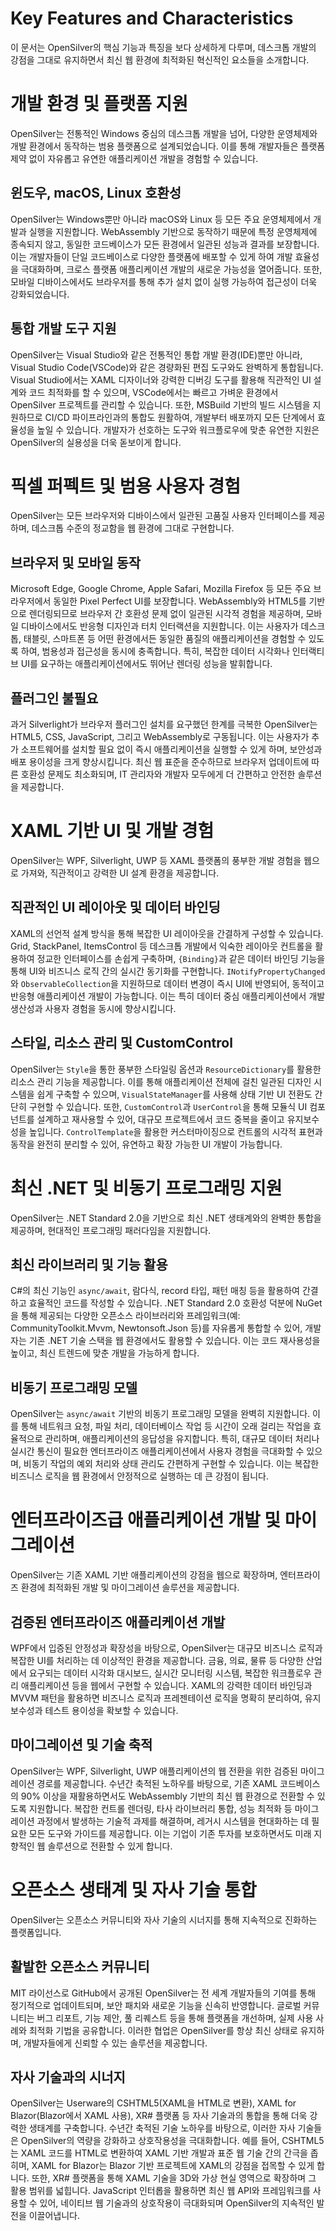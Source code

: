 # Key Features and Characteristics  
이 문서는 OpenSilver의 핵심 기능과 특징을 보다 상세하게 다루며, 데스크톱 개발의 강점을 그대로 유지하면서 최신 웹 환경에 최적화된 혁신적인 요소들을 소개합니다.

# 개발 환경 및 플랫폼 지원  
OpenSilver는 전통적인 Windows 중심의 데스크톱 개발을 넘어, 다양한 운영체제와 개발 환경에서 동작하는 범용 플랫폼으로 설계되었습니다. 이를 통해 개발자들은 플랫폼 제약 없이 자유롭고 유연한 애플리케이션 개발을 경험할 수 있습니다.

## 윈도우, macOS, Linux 호환성  
OpenSilver는 Windows뿐만 아니라 macOS와 Linux 등 모든 주요 운영체제에서 개발과 실행을 지원합니다. WebAssembly 기반으로 동작하기 때문에 특정 운영체제에 종속되지 않고, 동일한 코드베이스가 모든 환경에서 일관된 성능과 결과를 보장합니다. 이는 개발자들이 단일 코드베이스로 다양한 플랫폼에 배포할 수 있게 하여 개발 효율성을 극대화하며, 크로스 플랫폼 애플리케이션 개발의 새로운 가능성을 열어줍니다. 또한, 모바일 디바이스에서도 브라우저를 통해 추가 설치 없이 실행 가능하여 접근성이 더욱 강화되었습니다.

## 통합 개발 도구 지원  
OpenSilver는 Visual Studio와 같은 전통적인 통합 개발 환경(IDE)뿐만 아니라, Visual Studio Code(VSCode)와 같은 경량화된 편집 도구와도 완벽하게 통합됩니다. Visual Studio에서는 XAML 디자이너와 강력한 디버깅 도구를 활용해 직관적인 UI 설계와 코드 최적화를 할 수 있으며, VSCode에서는 빠르고 가벼운 환경에서 OpenSilver 프로젝트를 관리할 수 있습니다. 또한, MSBuild 기반의 빌드 시스템을 지원하므로 CI/CD 파이프라인과의 통합도 원활하여, 개발부터 배포까지 모든 단계에서 효율성을 높일 수 있습니다. 개발자가 선호하는 도구와 워크플로우에 맞춘 유연한 지원은 OpenSilver의 실용성을 더욱 돋보이게 합니다.

# 픽셀 퍼펙트 및 범용 사용자 경험  
OpenSilver는 모든 브라우저와 디바이스에서 일관된 고품질 사용자 인터페이스를 제공하며, 데스크톱 수준의 정교함을 웹 환경에 그대로 구현합니다.

## 브라우저 및 모바일 동작  
Microsoft Edge, Google Chrome, Apple Safari, Mozilla Firefox 등 모든 주요 브라우저에서 동일한 Pixel Perfect UI를 보장합니다. WebAssembly와 HTML5를 기반으로 렌더링되므로 브라우저 간 호환성 문제 없이 일관된 시각적 경험을 제공하며, 모바일 디바이스에서도 반응형 디자인과 터치 인터랙션을 지원합니다. 이는 사용자가 데스크톱, 태블릿, 스마트폰 등 어떤 환경에서든 동일한 품질의 애플리케이션을 경험할 수 있도록 하여, 범용성과 접근성을 동시에 충족합니다. 특히, 복잡한 데이터 시각화나 인터랙티브 UI를 요구하는 애플리케이션에서도 뛰어난 렌더링 성능을 발휘합니다.

## 플러그인 불필요  
과거 Silverlight가 브라우저 플러그인 설치를 요구했던 한계를 극복한 OpenSilver는 HTML5, CSS, JavaScript, 그리고 WebAssembly로 구동됩니다. 이는 사용자가 추가 소프트웨어를 설치할 필요 없이 즉시 애플리케이션을 실행할 수 있게 하며, 보안성과 배포 용이성을 크게 향상시킵니다. 최신 웹 표준을 준수하므로 브라우저 업데이트에 따른 호환성 문제도 최소화되며, IT 관리자와 개발자 모두에게 더 간편하고 안전한 솔루션을 제공합니다.

# XAML 기반 UI 및 개발 경험  
OpenSilver는 WPF, Silverlight, UWP 등 XAML 플랫폼의 풍부한 개발 경험을 웹으로 가져와, 직관적이고 강력한 UI 설계 환경을 제공합니다.

## 직관적인 UI 레이아웃 및 데이터 바인딩  
XAML의 선언적 설계 방식을 통해 복잡한 UI 레이아웃을 간결하게 구성할 수 있습니다. Grid, StackPanel, ItemsControl 등 데스크톱 개발에서 익숙한 레이아웃 컨트롤을 활용하여 정교한 인터페이스를 손쉽게 구축하며, `{Binding}`과 같은 데이터 바인딩 기능을 통해 UI와 비즈니스 로직 간의 실시간 동기화를 구현합니다. `INotifyPropertyChanged`와 `ObservableCollection`을 지원하므로 데이터 변경이 즉시 UI에 반영되어, 동적이고 반응형 애플리케이션 개발이 가능합니다. 이는 특히 데이터 중심 애플리케이션에서 개발 생산성과 사용자 경험을 동시에 향상시킵니다.

## 스타일, 리소스 관리 및 CustomControl  
OpenSilver는 `Style`을 통한 풍부한 스타일링 옵션과 `ResourceDictionary`를 활용한 리소스 관리 기능을 제공합니다. 이를 통해 애플리케이션 전체에 걸친 일관된 디자인 시스템을 쉽게 구축할 수 있으며, `VisualStateManager`를 사용해 상태 기반 UI 전환도 간단히 구현할 수 있습니다. 또한, `CustomControl`과 `UserControl`을 통해 모듈식 UI 컴포넌트를 설계하고 재사용할 수 있어, 대규모 프로젝트에서 코드 중복을 줄이고 유지보수성을 높입니다. `ControlTemplate`을 활용한 커스터마이징으로 컨트롤의 시각적 표현과 동작을 완전히 분리할 수 있어, 유연하고 확장 가능한 UI 개발이 가능합니다.

# 최신 .NET 및 비동기 프로그래밍 지원  
OpenSilver는 .NET Standard 2.0을 기반으로 최신 .NET 생태계와의 완벽한 통합을 제공하며, 현대적인 프로그래밍 패러다임을 지원합니다.

## 최신 라이브러리 및 기능 활용  
C#의 최신 기능인 `async/await`, 람다식, record 타입, 패턴 매칭 등을 활용하여 간결하고 효율적인 코드를 작성할 수 있습니다. .NET Standard 2.0 호환성 덕분에 NuGet을 통해 제공되는 다양한 오픈소스 라이브러리와 프레임워크(예: CommunityToolkit.Mvvm, Newtonsoft.Json 등)를 자유롭게 통합할 수 있어, 개발자는 기존 .NET 기술 스택을 웹 환경에서도 활용할 수 있습니다. 이는 코드 재사용성을 높이고, 최신 트렌드에 맞춘 개발을 가능하게 합니다.

## 비동기 프로그래밍 모델  
OpenSilver는 `async/await` 기반의 비동기 프로그래밍 모델을 완벽히 지원합니다. 이를 통해 네트워크 요청, 파일 처리, 데이터베이스 작업 등 시간이 오래 걸리는 작업을 효율적으로 관리하며, 애플리케이션의 응답성을 유지합니다. 특히, 대규모 데이터 처리나 실시간 통신이 필요한 엔터프라이즈 애플리케이션에서 사용자 경험을 극대화할 수 있으며, 비동기 작업의 예외 처리와 상태 관리도 간편하게 구현할 수 있습니다. 이는 복잡한 비즈니스 로직을 웹 환경에서 안정적으로 실행하는 데 큰 강점이 됩니다.

# 엔터프라이즈급 애플리케이션 개발 및 마이그레이션  
OpenSilver는 기존 XAML 기반 애플리케이션의 강점을 웹으로 확장하며, 엔터프라이즈 환경에 최적화된 개발 및 마이그레이션 솔루션을 제공합니다.

## 검증된 엔터프라이즈 애플리케이션 개발  
WPF에서 입증된 안정성과 확장성을 바탕으로, OpenSilver는 대규모 비즈니스 로직과 복잡한 UI를 처리하는 데 이상적인 환경을 제공합니다. 금융, 의료, 물류 등 다양한 산업에서 요구되는 데이터 시각화 대시보드, 실시간 모니터링 시스템, 복잡한 워크플로우 관리 애플리케이션 등을 웹에서 구현할 수 있습니다. XAML의 강력한 데이터 바인딩과 MVVM 패턴을 활용하면 비즈니스 로직과 프레젠테이션 로직을 명확히 분리하여, 유지보수성과 테스트 용이성을 확보할 수 있습니다.

## 마이그레이션 및 기술 축적  
OpenSilver는 WPF, Silverlight, UWP 애플리케이션의 웹 전환을 위한 검증된 마이그레이션 경로를 제공합니다. 수년간 축적된 노하우를 바탕으로, 기존 XAML 코드베이스의 90% 이상을 재활용하면서도 WebAssembly 기반의 최신 웹 환경으로 전환할 수 있도록 지원합니다. 복잡한 컨트롤 렌더링, 타사 라이브러리 통합, 성능 최적화 등 마이그레이션 과정에서 발생하는 기술적 과제를 해결하며, 레거시 시스템을 현대화하는 데 필요한 모든 도구와 가이드를 제공합니다. 이는 기업이 기존 투자를 보호하면서도 미래 지향적인 웹 솔루션으로 전환할 수 있게 합니다.

# 오픈소스 생태계 및 자사 기술 통합  
OpenSilver는 오픈소스 커뮤니티와 자사 기술의 시너지를 통해 지속적으로 진화하는 플랫폼입니다.

## 활발한 오픈소스 커뮤니티  
MIT 라이선스로 GitHub에서 공개된 OpenSilver는 전 세계 개발자들의 기여를 통해 정기적으로 업데이트되며, 보안 패치와 새로운 기능을 신속히 반영합니다. 글로벌 커뮤니티는 버그 리포트, 기능 제안, 풀 리퀘스트 등을 통해 플랫폼을 개선하며, 실제 사용 사례와 최적화 기법을 공유합니다. 이러한 협업은 OpenSilver를 항상 최신 상태로 유지하며, 개발자들에게 신뢰할 수 있는 솔루션을 제공합니다.

## 자사 기술과의 시너지  
OpenSilver는 Userware의 CSHTML5(XAML을 HTML로 변환), XAML for Blazor(Blazor에서 XAML 사용), XR# 플랫폼 등 자사 기술과의 통합을 통해 더욱 강력한 생태계를 구축합니다. 수년간 축적된 기술 노하우를 바탕으로, 이러한 자사 기술들은 OpenSilver의 역량을 강화하고 상호작용성을 극대화합니다. 예를 들어, CSHTML5는 XAML 코드를 HTML로 변환하여 XAML 기반 개발과 표준 웹 기술 간의 간극을 좁히며, XAML for Blazor는 Blazor 기반 프로젝트에 XAML의 강점을 접목할 수 있게 합니다. 또한, XR# 플랫폼을 통해 XAML 기술을 3D와 가상 현실 영역으로 확장하며 그 활용 범위를 넓힙니다. JavaScript 인터롭을 활용하면 최신 웹 API와 프레임워크를 사용할 수 있어, 네이티브 웹 기술과의 상호작용이 극대화되며 OpenSilver의 지속적인 발전을 이끌어냅니다.